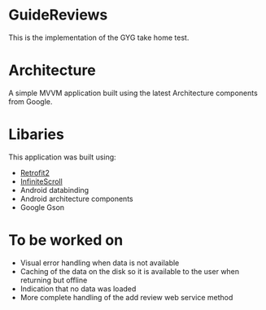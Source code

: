 # GuideReviews
This is the implementation of the GYG take home test.
# Architecture
A simple MVVM application built using the latest Architecture components from Google.
# Libaries
This application was built using:

* [Retrofit2](https://github.com/square/retrofit "Retrofit")
* [InfiniteScroll](https://github.com/pwittchen/InfiniteScroll "InfiniteScroll")
* Android databinding
* Android architecture components
* Google Gson

# To be worked on
* Visual error handling when data is not available
* Caching of the data on the disk so it is available to the user when returning but offline
* Indication that no data was loaded
* More complete handling of the add review web service method
